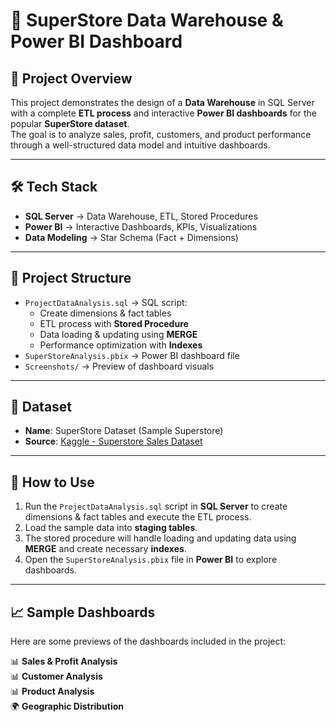 # 🛒 SuperStore Data Warehouse & Power BI Dashboard

## 📌 Project Overview
This project demonstrates the design of a **Data Warehouse** in SQL Server with a complete **ETL process** and interactive **Power BI dashboards** for the popular **SuperStore dataset**.  
The goal is to analyze sales, profit, customers, and product performance through a well-structured data model and intuitive dashboards.

---

## 🛠️ Tech Stack
- **SQL Server** → Data Warehouse, ETL, Stored Procedures  
- **Power BI** → Interactive Dashboards, KPIs, Visualizations  
- **Data Modeling** → Star Schema (Fact + Dimensions)  

---

## 📂 Project Structure
- `ProjectDataAnalysis.sql` → SQL script:
  - Create dimensions & fact tables  
  - ETL process with **Stored Procedure**  
  - Data loading & updating using **MERGE**  
  - Performance optimization with **Indexes**  
- `SuperStoreAnalysis.pbix` → Power BI dashboard file  
- `Screenshots/` → Preview of dashboard visuals  

---

## 📌 Dataset
- **Name**: SuperStore Dataset (Sample Superstore)  
- **Source**: [Kaggle - Superstore Sales Dataset](https://www.kaggle.com/datasets/vivek468/superstore-dataset-final)  

---

## 🚀 How to Use
1. Run the `ProjectDataAnalysis.sql` script in **SQL Server** to create dimensions & fact tables and execute the ETL process.  
2. Load the sample data into **staging tables**.  
3. The stored procedure will handle loading and updating data using **MERGE** and create necessary **indexes**.  
4. Open the `SuperStoreAnalysis.pbix` file in **Power BI** to explore dashboards.  

---

## 📈 Sample Dashboards
Here are some previews of the dashboards included in the project:  

📊 **Sales & Profit Analysis**  
📊 **Customer Analysis**  
📊 **Product Analysis**  
🌍 **Geographic Distribution**
